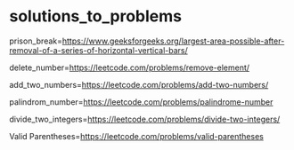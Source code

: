 # solutions_to_problems
prison_break=https://www.geeksforgeeks.org/largest-area-possible-after-removal-of-a-series-of-horizontal-vertical-bars/


delete_number=https://leetcode.com/problems/remove-element/


add_two_numbers=https://leetcode.com/problems/add-two-numbers/


palindrom_number=https://leetcode.com/problems/palindrome-number


divide_two_integers=https://leetcode.com/problems/divide-two-integers/


Valid Parentheses=https://leetcode.com/problems/valid-parentheses

